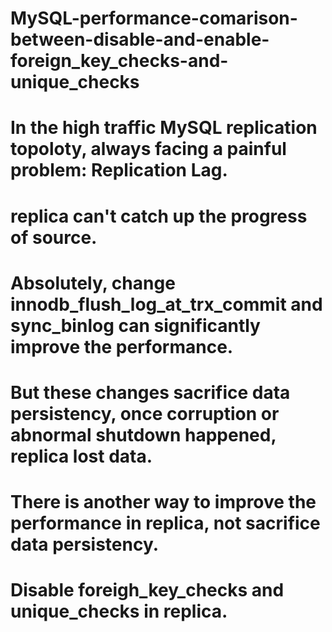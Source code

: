 # MySQL-performance-comarison-between-disable-and-enable-foreign_key_checks-and-unique_checks
# In the high traffic MySQL replication topoloty, always facing a painful problem: Replication Lag. 
# replica can't catch up the progress of source.
# Absolutely, change innodb_flush_log_at_trx_commit and sync_binlog can significantly improve the performance. 
# But these changes sacrifice data persistency, once corruption or abnormal shutdown happened, replica lost data.
# There is another way to improve the performance in replica, not sacrifice data persistency.
# Disable foreigh_key_checks and unique_checks in replica.
